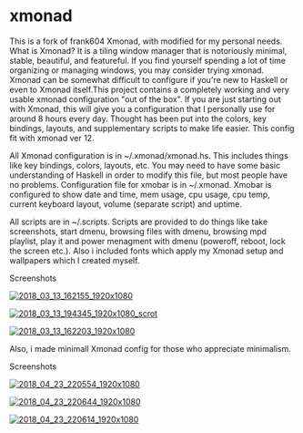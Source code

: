 # xmonad
This is a fork of frank604 Xmonad, with modified for my personal needs. What is Xmonad? It is a tiling window manager that is notoriously minimal, stable, beautiful, and featureful. If you find yourself spending a lot of time organizing or managing windows, you may consider trying xmonad. Xmonad can be somewhat difficult to configure if you're new to Haskell or even to Xmonad itself.This project contains a completely working and very usable xmonad configuration "out of the box". If you are just starting out with Xmonad, this will give you a configuration that I personally use for around 8 hours every day. Thought has been put into the colors, key bindings, layouts, and supplementary scripts to make life easier. This config fit with xmonad ver 12. 

All Xmonad configuration is in ~/.xmonad/xmonad.hs. This includes things like key bindings, colors, layouts, etc. You may need to have some basic understanding of Haskell in order to modify this file, but most people have no problems. Configuration file for xmobar is in ~/.xmonad. Xmobar is configured to show date and time, mem usage, cpu usage, cpu temp, current keyboard layout, volume (separate script) and uptime.

All scripts are in ~/.scripts. Scripts are provided to do things like take screenshots, start dmenu, browsing files with dmenu, browsing mpd playlist, play it and power menagment with dmenu (poweroff, reboot, lock the screen etc.). Also i included fonts which apply my Xmonad setup and wallpapers which I created myself.


Screenshots

<a href="https://ibb.co/b4QyCx"><img src="https://preview.ibb.co/gTUQsx/2018_03_13_162155_1920x1080.png" alt="2018_03_13_162155_1920x1080" border="0"></a>


<a href="https://ibb.co/b4xBXx"><img src="https://preview.ibb.co/nFFyCx/2018_03_13_194345_1920x1080_scrot.png" alt="2018_03_13_194345_1920x1080_scrot" border="0"></a>


<a href="https://ibb.co/mKKx5H"><img src="https://preview.ibb.co/n6cjkH/2018_03_13_162203_1920x1080.png" alt="2018_03_13_162203_1920x1080" border="0"></a>

Also, i made minimall Xmonad config for those who appreciate minimalism.

Screenshots

<a href="https://ibb.co/jjn3Gx"><img src="https://preview.ibb.co/b8XEOc/2018_04_23_220554_1920x1080.png" alt="2018_04_23_220554_1920x1080" border="0"></a>


<a href="https://ibb.co/iVkvUH"><img src="https://preview.ibb.co/d6fUpH/2018_04_23_220644_1920x1080.png" alt="2018_04_23_220644_1920x1080" border="0"></a>


<a href="https://ibb.co/mueB3c"><img src="https://preview.ibb.co/jUnaUH/2018_04_23_220614_1920x1080.png" alt="2018_04_23_220614_1920x1080" border="0"></a>
